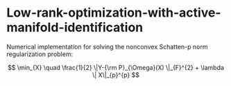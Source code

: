 # Low-rank-optimization-with-active-manifold-identification
Numerical implementation for solving the nonconvex Schatten-p norm regularization problem:

$$
\min_{X} \quad \frac{1}{2} \|Y-{\rm P}_{\Omega}(X) \|_{F}^{2} + \lambda \|
X\|_{p}^{p} 
$$


